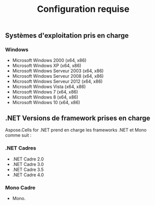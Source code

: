 ﻿---
title: Configuration requise
second_title: Aspose.Finance for .NET
type: docs
weight: 50
url: /fr/net/system-requirements/
description: En savoir plus sur la configuration système requise de C# Finance Library API sur Windows OS et .NET Frameworks.
---
## **Systèmes d'exploitation pris en charge**
### **Windows**
- Microsoft Windows 2000 (x64, x86)
- Microsoft Windows XP (x64, x86)
- Microsoft Windows Serveur 2003 (x64, x86)
- Microsoft Windows Serveur 2008 (x64, x86)
- Microsoft Windows Serveur 2012 (x64, x86)
- Microsoft Windows Vista (x64, x86)
- Microsoft Windows 7 (x64, x86)
- Microsoft Windows 8 (x64, x86)
- Microsoft Windows 10 (x64, x86)
## **.NET Versions de framework prises en charge**
Aspose.Cells for .NET prend en charge les frameworks .NET et Mono comme suit :
### **.NET Cadres**
- .NET Cadre 2.0
- .NET Cadre 3.0
- .NET Cadre 3.5
- .NET Cadre 4.0
### **Mono Cadre**
- Mono.

